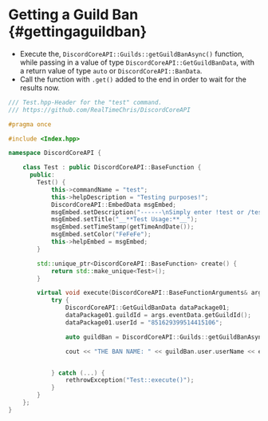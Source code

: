 Getting a Guild Ban {#gettingaguildban}
============
- Execute the, `DiscordCoreAPI::Guilds::getGuildBanAsync()` function, while passing in a value of type `DiscordCoreAPI::GetGuildBanData`, with a return value of type `auto` or `DiscordCoreAPI::BanData`.
- Call the function with `.get()` added to the end in order to wait for the results now.

```cpp
/// Test.hpp-Header for the "test" command.
/// https://github.com/RealTimeChris/DiscordCoreAPI

#pragma once

#include <Index.hpp>

namespace DiscordCoreAPI {

	class Test : public DiscordCoreAPI::BaseFunction {
	  public:
		Test() {
			this->commandName = "test";
			this->helpDescription = "Testing purposes!";
			DiscordCoreAPI::EmbedData msgEmbed;
			msgEmbed.setDescription("------\nSimply enter !test or /test!\n------");
			msgEmbed.setTitle("__**Test Usage:**__");
			msgEmbed.setTimeStamp(getTimeAndDate());
			msgEmbed.setColor("FeFeFe");
			this->helpEmbed = msgEmbed;
		}

		std::unique_ptr<DiscordCoreAPI::BaseFunction> create() {
			return std::make_unique<Test>();
		}

		virtual void execute(DiscordCoreAPI::BaseFunctionArguments& args) {
			try {
				DiscordCoreAPI::GetGuildBanData dataPackage01;
				dataPackage01.guildId = args.eventData.getGuildId();
				dataPackage01.userId = "851629399514415106";

				auto guildBan = DiscordCoreAPI::Guilds::getGuildBanAsync(dataPackage01).get();

				cout << "THE BAN NAME: " << guildBan.user.userName << endl;


			} catch (...) {
				rethrowException("Test::execute()");
			}
		}
	};
}
```

